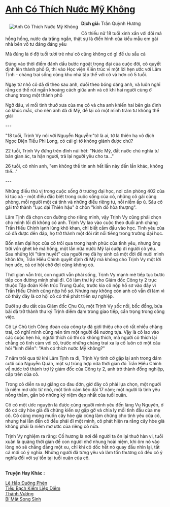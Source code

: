 <a href="https://utruyen.com/anh-co-thich-nuoc-my-khong/9345/" title="Anh Có Thích Nước Mỹ Không"><h1>Anh Có Thích Nước Mỹ Không</h1></a><div style="display:table"><img align="right" style="float: left; padding: 10px;" src="https://utruyen.com/images/story/200x260/anh-co-thich-nuoc-my-khong.jpg" alt="Anh Có Thích Nước Mỹ Không"><b>Dịch giả: </b>Trần Quỳnh Hương<p></p>Cô thiếu nữ 18 tuổi xinh xắn với đôi má hồng hồng, nước da trắng ngần, thật sự là điển hình của kiểu mẫu em gái nhà bên vô tư đáng đáng yêu<p></p>Mà đúng là ở độ tuổi tươi trẻ như cô cũng không có gì để ưu sầu cả<p></p>Đúng vào thời điểm đánh dấu bước ngoặt trọng đại của cuộc đời, cô quyết định lên thành phố G, thi vào Học viện Kiến trúc vì một lời hẹn ước với Lâm Tịnh - chàng trai sống cùng khu nhà tập thể với cô và hơn cô 5 tuổi.<p></p>Ngay từ nhỏ cô đã đi theo sau anh, đuổi theo bóng dáng anh, và luôn nghĩ rằng có thể rút ngắn khoảng cách giữa anh và cô khi hai người cùng ở chung trong một thành phố<p></p>Ngỡ đâu, vì mối tình thuở xưa của mẹ cô và cha anh khiến hai bên gia đình có khúc mắc, cho nên anh đã đi Mỹ, để lại cô một mình trăm tư không thể giải<p></p>---<p></p>"18 tuổi, Trịnh Vy nói với Nguyễn Nguyễn:"tớ là ai, tớ là thiên hạ vô địch Ngọc Diện Tiểu Phi Long, có cái gì tớ không giành được chứ?<p></p>22 tuổi, Trịnh Vy đứng trên đỉnh núi hét: "Nước Mỹ, đất nước chủ nghĩa tư bản gian ác, ta hận ngươi, trả lại người yêu cho ta..."<p></p>26 tuổi, cô nhìn anh, "em không thể tin anh hết lần này đến lần khác, không thể..."<p></p>---<p></p>Những điều thú vị trong cuộc sống ở trường đại học, nơi căn phòng 402 của kí túc xá - một điều đặc biệt trong cuộc sống của cô, những cô gái cùng phòng, mỗi người một cá tính và những điều riêng tư, nỗi niềm ấp ủ. Sáu cô gái trở thành "Lục đại Thiên hậu" ở chốn "kinh đô hòa thượng".<p></p>Lâm Tịnh đã chọn con đường cho riêng mình, vậy Trịnh Vy cũng phải chọn cho mình lối đi không có anh. Trịnh Vy lao vào cuộc theo đuổi anh chàng Trần Hiếu Chính lạnh lùng khô khan, chỉ biết cắm đầu vào học. Tình yêu của cô đã được đền đáp, họ trở thành một đôi rất nổi tiếng trong trường đại học.<p></p>Bốn năm đại học của cô trôi qua trong hạnh phúc của tình yêu, nhưng ông trời vốn ghét kẻ má hồng, một lần nữa nước Mỹ lại cướp đi người cô yêu. Sau những lời "tâm huyết" của người mẹ đã hy sinh cả một đời để nuôi mình khôn lớn, Trần Hiếu Chính quyết định đi Mỹ mà không cho Trịnh Vy một lời hẹn ước, cả cơ hội chờ đợi cũng không có.<p></p>Thời gian vẫn trôi, con người vẫn phải sống, Trịnh Vy mạnh mẽ tiếp tục bước tiếp con đường mình phải đi. Cô làm thư ký cho Giám đốc Công ty 2 trực thuộc Tập đoàn Kiến trúc Trung Quốc, trước kia cô nộp hồ sơ vào đây vì Trần Hiếu Chính cũng nộp hồ sơ. Nhưng nay không còn anh cô vẫn đi làm vì cô thấy đây là cơ hội cô có thể phát triển sự nghiệp.<p></p>Dưới sự dìu dắt của Giám đốc Chu Cù, một Trịnh Vy sốc nổi, bốc đồng, bừa bãi đã trở thành thư ký Trịnh điềm đạm trong giao tiếp, cẩn trọng trong công việc.<p></p>Cô Lý Chủ tịch Công đoàn của công ty đã giới thiệu cho cô rất nhiều chàng trai, cô nghĩ mình cũng nên tìm một người để nương tựa. Vậy là cô lao vào các cuộc hẹn hò, người thích cô thì cô không thích, mà người cô thích lại chẳng có tình cảm với cô, trước những chàng trai xa lạ cô luôn có một câu hỏi "kinh điển": "Anh có thích nước Mỹ không?"<p></p>7 năm trôi qua từ khi Lâm Tịnh ra đi, Trịnh Vy tình cờ gặp lại anh trong đám cưới của Nguyễn Quản, một sự trùng hợp nữa thời gian đó Trần Hiếu Chính về nước trở thành trợ lý giám đốc của Công ty 2, anh trở thành đồng nghiệp, cấp trên của cô.<p></p>Trong cô diễn ra sự giằng co đau đớn, giờ đây cô phải lựa chọn, một người là niềm mơ ước từ nhỏ, một tình cảm kéo dài 17 năm; một người là tình yêu nồng thắm, gắn bó những kỷ niệm đẹp nhất của tuổi xuân.<p></p>Cô có một ước nguyện là được cùng người mình yêu đến làng Vụ Nguyên, ở đó có cây hòe già đã chứng kiến sự gặp gỡ và chia ly mối tình đầu của mẹ cô. Cô cũng mong muốn cây hòe già cũng làm chứng cho tình yêu của cô, nhưng hai lần đến cô đều phải đi một mình, cô phát hiện ra rằng cây hòe già không phải là niềm mơ ước của riêng cô nữa.<p></p>Trịnh Vy nghiệm ra rằng: Cố hương là nơi để người ta ôn lại thuở hàn vi, tuổi xuân là quãng thời gian để con người nhớ nhung hoài niệm, khi ôm nó vào lòng nó sẽ chẳng đáng một xu, chỉ khi cô dốc hết nó quay đầu nhìn lại, tất cả mới có ý nghĩa. Những người đã từng yêu và làm tổn thương cô đều có ý nghĩa đối với sự tồn tại tuổi xuân của cô.</div><p><br><b>Truyện Hay Khác :</b></p><a href="https://utruyen.com/le-hap-duong-phen/18583/" alt="Lê Hấp Đường Phèn">Lê Hấp Đường Phèn</a><br/><a href="https://github.com/quanluxury/ngontinhhot/tree/master/truyenhay/17462/" alt="Tiểu Bạch Kiểm Liệp Diễm">Tiểu Bạch Kiểm Liệp Diễm</a><br/><a href="https://github.com/quanluxury/truyenhot/tree/master/truyenhay/9131/" alt="Thánh Vương">Thánh Vương</a><br/><a href="https://github.com/quanluxury/ngontinhhot/tree/master/truyenhay/19537/" alt="Bí Mật Song Sinh">Bí Mật Song Sinh</a><br/>
